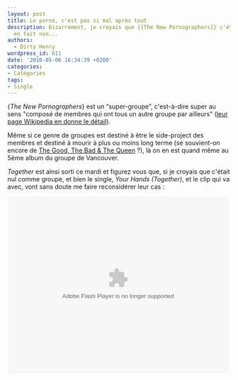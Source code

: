 ```yaml
---
layout: post
title: Le porno, c'est pas si mal après tout
description: Bizarrement, je croyais que {{The New Pornographers}} c'était nul. Mais
  en fait non...
authors:
  - Dirty Henry
wordpress_id: 611
date: '2010-05-06 16:34:39 +0200'
categories:
- Catégories
tags:
- Single
---
```

{*The New Pornographers*} est un “super-groupe”, c'est-à-dire super au sens "composé de membres qui ont tous un autre groupe par ailleurs" ([leur page Wikipedia en donne le détail](http://fr.wikipedia.org/wiki/The_New_Pornographers)).

Même si ce genre de groupes est destiné à être le side-project des membres et destiné à mourir à plus ou moins long terme (se souvient-on encore de [The Good, The Bad & The Queen](http://fr.wikipedia.org/wiki/The_Good,_the_Bad_and_the_Queen) ?), là on en est quand même au 5ème album du groupe de Vancouver. 

*Together* est ainsi sorti ce mardi et figurez vous que, si je croyais que c'était nul comme groupe, et bien le single, *Your Hands (Together)*, et le clip qui va avec, vont sans doute me faire reconsidérer leur cas :

<object width="500" height="400" id="AOLVP_82736498001" classid="clsid:D27CDB6E-AE6D-11cf-96B8-444553540000"><param name="movie" value="http://o.aolcdn.com/videoplayer/AOL_PlayerLoader.swf"></param><param name="bgcolor" value="#000000"></param><param name="allowFullScreen" value="true"></param><param name="wmode" value="transparent"/><param name="allowscriptaccess" value="always"></param><param name="flashvars" value="videoid=82736498001&codever=1&publisherid=1612833736&stillurl=http%3A%2F%2Fpdl%2Estream%2Eaol%2Ecom%2Faol%2Fbrightcove%2Fus%2Fmusic%2Fmusicvideos%2Fbeggars%2Fnewpornographers%2Fnewpornographers%5Fyourhandstogether%5Fvideo%5Fstill%5F480%2Ejpg&playerid=10032373001"></param><embed src="http://o.aolcdn.com/videoplayer/AOL_PlayerLoader.swf" type="application/x-shockwave-flash" allowscriptaccess="always" wmode="transparent" allowfullscreen="true" bgcolor="#000000" width="500" height="400" name="AOLVP_82736498001" flashvars="videoid=82736498001&codever=1&publisherid=1612833736&stillurl=http%3A%2F%2Fpdl%2Estream%2Eaol%2Ecom%2Faol%2Fbrightcove%2Fus%2Fmusic%2Fmusicvideos%2Fbeggars%2Fnewpornographers%2Fnewpornographers%5Fyourhandstogether%5Fvideo%5Fstill%5F480%2Ejpg&playerid=10032373001"></embed></object>
